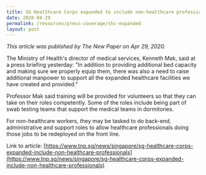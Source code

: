 ```yaml
---
title: SG Healthcare Corps expanded to include non-healthcare professionals
date: 2020-04-29
permalink: /resources/press-coverage/shc-expanded
layout: post
---
```

*This article was published by The New Paper on Apr 29, 2020.*

The Ministry of Health's director of medical services, Kenneth Mak, said at a press briefing yesterday: "In addition to providing additional bed capacity and making sure we properly equip them, there was also a need to raise additional manpower to support all the expanded healthcare facilities we have created and provided."

Professor Mak said training will be provided for volunteers so that they can take on their roles competently. Some of the roles include being part of swab testing teams that support the medical teams in dormitories.

For non-healthcare workers, they may be tasked to do back-end, administrative and support roles to allow healthcare professionals doing those jobs to be redeployed on the front line.

Link to article: [https://www.tnp.sg/news/singapore/sg-healthcare-corps-expanded-include-non-healthcare-professionals](https://www.tnp.sg/news/singapore/sg-healthcare-corps-expanded-include-non-healthcare-professionals)